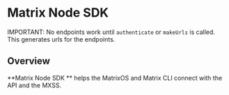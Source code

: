 # Matrix Node SDK

IMPORTANT: No endpoints work until `authenticate` or `makeUrls` is called. This generates urls for the endpoints.

## Overview

**Matrix Node SDK ** helps the MatrixOS and Matrix CLI connect with the API and the MXSS.

